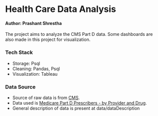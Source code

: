 # Health Care Data Analysis
#### Author: Prashant Shrestha

The project aims to analyze the CMS Part D data. Some dashboards are also made in this project for visualization.

### Tech Stack
- Storage: Psql
- Cleaning: Pandas, Psql
- Visualization: Tableau



### Data Source
- Source of raw data is from [CMS](https://data.cms.gov/provider-summary-by-type-of-service).
- Data used is [Medicare Part D Prescribers - by Provider and Drug](https://data.cms.gov/search?keywords=Medicare%20Part%20D%20Prescribers%20-%20by%20Provider%20and%20Drug&sort=Relevancy).
- General description of data is present at data/dataDescription
